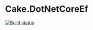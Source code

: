 # Cake.DotNetCoreEf

[![Build status](https://ci.appveyor.com/api/projects/status/fyk64dwsp69pis7i?retina=true)](https://ci.appveyor.com/project/cakecontrib/cake-dotnetcoreef)